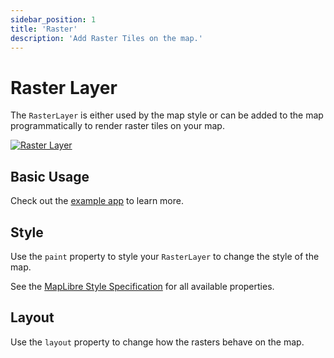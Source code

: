 ```yaml
---
sidebar_position: 1
title: 'Raster'
description: 'Add Raster Tiles on the map.'
---
```


# Raster Layer

The `RasterLayer` is either used by the map style or can be added to the map
programmatically to render raster tiles on your map.

[![Raster Layer](/img/layers/raster_layer.jpg)](/demo/#/layers/raster)

## Basic Usage

Check out
the [example app](https://github.com/josxha/flutter-maplibre/blob/main/example/lib/layers_raster_page.dart)
to learn more.

## Style

Use the `paint` property to style your `RasterLayer` to change the style of the
map.

See
the [MapLibre Style Specification](https://maplibre.org/maplibre-style-spec/layers/#raster)
for all available properties.

## Layout

Use the `layout` property to change how the rasters
behave on the map.